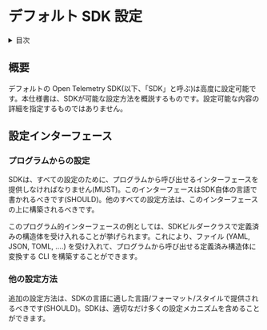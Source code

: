 <!--
# Default SDK Configuration
-->

# デフォルト SDK 設定

<!--
<details>
<summary>Table of Contents</summary>
-->

<details>
<summary>
目次
</summary>

<!--
* [Abstract](#abstract)
* [Configuration Interface](#configuration-interface)
-->

* [概要](#概要)
* [設定インターフェース](#設定インターフェース)

</details>

<!--
## Abstract
-->

## 概要

<!--
The default Open Telemetry SDK (hereafter referred to as "The SDK")
is highly configurable. This specification outlines the mechanisms by
which the SDK can be configured. It does
not attempt to specify the details of what can be configured.
-->

デフォルトの Open Telemetry SDK(以下、「SDK」と呼ぶ)は高度に設定可能です。本仕様書は、SDKが可能な設定方法を概説するものです。設定可能な内容の詳細を指定するものではありません。

<!--
## Configuration Interface
-->

## 設定インターフェース

<!--
### Programmatic
-->

### プログラムからの設定

<!--
The SDK MUST provide a programmatic interface for all configuration.
This interface SHOULD be written in the language of the SDK itself.
All other configuration mechanisms SHOULD be built on top of this interface.
-->

SDKは、すべての設定のために、プログラムから呼び出せるインターフェースを提供しなければなりません(MUST)。このインターフェースはSDK自体の言語で書かれるべきです(SHOULD)。他のすべての設定方法は、このインターフェースの上に構築されるべきです。

<!--
An example of this programmatic interface is accepting a well-defined
struct on an SDK builder class. From that, one could build a CLI that accepts a
file (YAML, JSON, TOML, ...) and then transforms into that well-defined struct
consumable by the programatic interface.
-->

このプログラム的インターフェースの例としては、SDKビルダークラスで定義済みの構造体を受け入れることが挙げられます。これにより、ファイル (YAML, JSON, TOML, ....) を受け入れて、プログラムから呼び出せる定義済み構造体に変換する CLI を構築することができます。

<!--
### Other Mechanisms
-->

### 他の設定方法

<!--
Additional configuration mechanisms SHOULD be provided in whatever
language/format/style is idiomatic for the language of the SDK. The
SDK can include as many configuration mechanisms as appropriate.
-->

追加の設定方法は、SDKの言語に適した言語/フォーマット/スタイルで提供されるべきです(SHOULD)。SDKは、適切なだけ多くの設定メカニズムを含めることができます。
